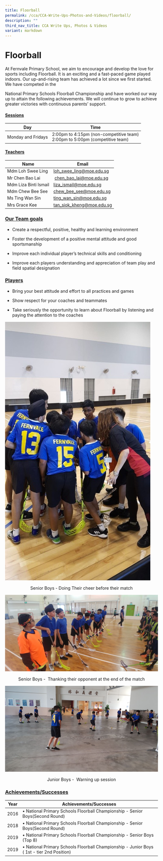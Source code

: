 ```yaml
---
title: Floorball
permalink: /cca/CCA-Write-Ups-Photos-and-Videos/floorball/
description: ""
third_nav_title: CCA Write Ups, Photos & Videos
variant: markdown
---
```

# Floorball

At Fernvale Primary School, we aim to encourage and develop the love for sports including Floorball. It is an exciting and a fast-paced game played indoors. Our up-and-rising team has achieved a lot since we first started. We have competed in the  

National Primary Schools Floorball Championship and have worked our way up to attain the following achievements. We will continue to grow to achieve greater victories with continuous parents’ support.

#### <b><u>Sessions</u></b>

| Day                | Time                                                                        |
|--------------------|-----------------------------------------------------------------------------|
| Monday and Fridays | 2:00pm to 4:15pm (non-competitive team)<br> 2:00pm to 5:00pm (competitive team) |

#### <b><u>Teachers</u></b>


| Name                  | Email                        |
|-----------------------|------------------------------|
| Mdm Loh Swee Ling       |  [loh\_swee\_ling@moe.edu.sg](mailto:foo_wei_woon@moe.edu.sg)    |
| Mr Chen Bao Lai        |  &nbsp;[chen\_bao\_lai@moe.edu.sg](mailto:oh_haw_ling@moe.edu.sg)     |
| Mdm Liza Binti Ismail | [liza\_ismail@moe.edu.sg](mailto:liza_ismail@moe.edu.sg)       |
| Mdm Chew Bee See      | [chew\_bee\_see@moe.edu.sg](mailto:chew_bee_see@moe.edu.sg)     |
| Ms Ting Wan Sin      | [ting\_wan\_sin@moe.edu.sg](mailto:chew_bee_see@moe.edu.sg)     |
| Mrs Grace Kee         |  [tan\_siok\_kheng@moe.edu.sg](mailto:tan_siok_kheng@moe.edu.sg)   |


### <b><u>Our Team goals</u></b>

*   Create a respectful, positive, healthy and learning environment  
    
*   Foster the development of a positive mental attitude and good sportsmanship  
    
*   Improve each individual player’s technical skills and conditioning  
    
*   Improve each players understanding and appreciation of team play and field spatial designation

### <b><u>Players  </u> </b>

*   Bring your best attitude and effort to all practices and games  
    
*   Show respect for your coaches and teammates
*   Take seriously the opportunity to learn about Floorball by listening and paying the attention to the coaches

![](/images/Cca/Floorball/floorball1.jpg)

<center>Senior Boys - Doing Their cheer before their match</center>

![](/images/Cca/Floorball/floorball2.jpg)

<center>Senior Boys -&nbsp; Thanking their opponent&nbsp;at the end of the match</center>


![](/images/Cca/Floorball/floorball3.jpg)

<center>Junior Boys -&nbsp; Warning up session</center>

### <b><u>Achievements/Successes</u></b>

| Year | Achievements/Successes                                                                    |
|------|-------------------------------------------------------------------------------------------|
| 2016 | • National Primary Schools Floorball Championship - Senior Boys(Second Round)               |
| 2018 |  • National Primary Schools Floorball Championship - Senior Boys(Second Round)               |
| 2019 |  • National Primary Schools Floorball Championship - Senior Boys (Top 8)                     |
| 2019 |  • National Primary Schools Floorball Championship - Junior Boys ( 1st - tier 2nd Position)  |
